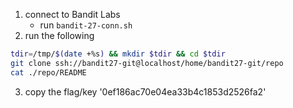 1. connect to Bandit Labs
    * run `bandit-27-conn.sh`
2. run the following    
```bash
tdir=/tmp/$(date +%s) && mkdir $tdir && cd $tdir
git clone ssh://bandit27-git@localhost/home/bandit27-git/repo
cat ./repo/README
```
3. copy the flag/key '0ef186ac70e04ea33b4c1853d2526fa2'